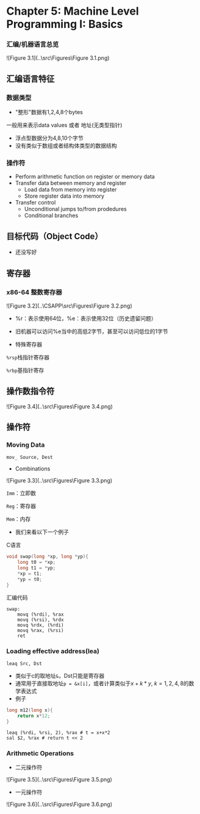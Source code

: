 # Chapter 5: Machine Level Programming I: Basics

### 汇编/机器语言总览

![Figure 3.1](..\src\Figures\Figure 3.1.png)

## 汇编语言特征

### 数据类型

- "整形"数据有1,2,4,8个bytes

一般用来表示data values 或者 地址(无类型指针)

- 浮点型数据分为4,8,10个字节
- 没有类似于数组或者结构体类型的数据结构

### 操作符

- Perform arithmetic function on register or memory data
- Transfer data between memory and register
  - Load data from memory into register
  - Store register data into memory
- Transfer control
  - Unconditional jumps to/from prodedures
  - Conditional branches

## 目标代码（Object Code）

- 还没写好

## 寄存器

### x86-64 整数寄存器

![Figure 3.2](..\CSAPP\src\Figures\Figure 3.2.png)

- %r：表示使用64位，%e：表示使用32位（历史遗留问题）
- 旧机器可以访问%e当中的高低2字节，甚至可以访问低位的1字节

- 特殊寄存器

`%rsp`栈指针寄存器

`%rbp`基指针寄存

## 操作数指令符

![Figure 3.4](..\src\Figures\Figure 3.4.png)

## 操作符

### Moving Data

```assembly
mov_ Source, Dest
```

- Combinations

![Figure 3.3](..\src\Figures\Figure 3.3.png)

`Imm`：立即数

`Reg`：寄存器

`Mem`：内存

- 我们来看以下一个例子

C语言

```c
void swap(long *xp, long *yp){
	long t0 = *xp;
	long t1 = *yp;
	*xp = t1;
	*yp = t0;
}
```

汇编代码

```assembly
swap:
	movq (%rdi), %rax
	movq (%rsi), %rdx
	movq %rdx, (%rdi)
	movq %rax, (%rsi)
	ret
```

### Loading effective address(lea)

```assembly
leaq Src, Dst
```

- 类似于c的取地址`&`，Dst只能是寄存器
- 通常用于直接取地址`p = &x[i]`，或者计算类似于$x+k*y,\ k=1,2,4,8$的数学表达式
- 例子 

```c
long m12(long x){
	return x*12;
}
```

```assembly
leaq (%rdi, %rsi, 2), %rax # t = x+x*2
sal $2, %rax # return t << 2
```



### Arithmetic Operations

- 二元操作符

![Figure 3.5](..\src\Figures\Figure 3.5.png)

- 一元操作符

![Figure 3.6](..\src\Figures\Figure 3.6.png)
